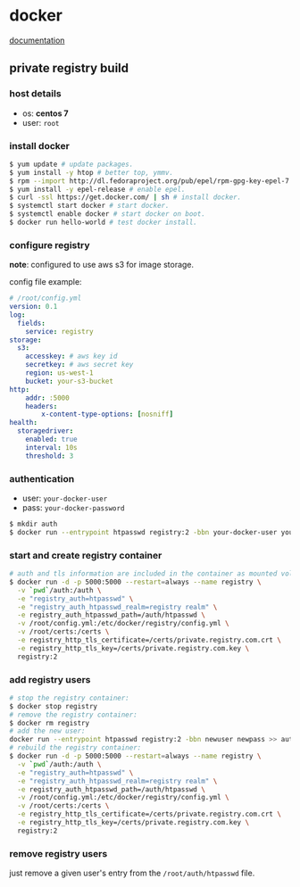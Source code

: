 docker
======

[documentation](https://docs.docker.com/)

## private registry build

### host details

* os: **centos 7**
* user: `root`

### install docker

```bash
$ yum update # update packages.
$ yum install -y htop # better top, ymmv.
$ rpm --import http://dl.fedoraproject.org/pub/epel/rpm-gpg-key-epel-7 # import epel gpg key.
$ yum install -y epel-release # enable epel.
$ curl -ssl https://get.docker.com/ | sh # install docker.
$ systemctl start docker # start docker.
$ systemctl enable docker # start docker on boot.
$ docker run hello-world # test docker install.
```

### configure registry

**note**: configured to use aws s3 for image storage.

config file example:

```yaml
# /root/config.yml
version: 0.1
log:
  fields:
    service: registry
storage:
  s3:
    accesskey: # aws key id
    secretkey: # aws secret key
    region: us-west-1
    bucket: your-s3-bucket
http:
    addr: :5000
    headers:
        x-content-type-options: [nosniff]
health:
  storagedriver:
    enabled: true
    interval: 10s
    threshold: 3
```

### authentication

* user: `your-docker-user`
* pass: `your-docker-password`

```bash
$ mkdir auth
$ docker run --entrypoint htpasswd registry:2 -bbn your-docker-user your-docker-password > auth/htpasswd
```

### start and create registry container

```bash
# auth and tls information are included in the container as mounted volumes.
$ docker run -d -p 5000:5000 --restart=always --name registry \
  -v `pwd`/auth:/auth \
  -e "registry_auth=htpasswd" \
  -e "registry_auth_htpasswd_realm=registry realm" \
  -e registry_auth_htpasswd_path=/auth/htpasswd \
  -v /root/config.yml:/etc/docker/registry/config.yml \
  -v /root/certs:/certs \
  -e registry_http_tls_certificate=/certs/private.registry.com.crt \
  -e registry_http_tls_key=/certs/private.registry.com.key \
  registry:2
```

### add registry users

```bash
# stop the registry container:
$ docker stop registry
# remove the registry container:
$ docker rm registry
# add the new user:
docker run --entrypoint htpasswd registry:2 -bbn newuser newpass >> auth/htpasswd
# rebuild the registry container:
$ docker run -d -p 5000:5000 --restart=always --name registry \
  -v `pwd`/auth:/auth \
  -e "registry_auth=htpasswd" \
  -e "registry_auth_htpasswd_realm=registry realm" \
  -e registry_auth_htpasswd_path=/auth/htpasswd \
  -v /root/config.yml:/etc/docker/registry/config.yml \
  -v /root/certs:/certs \
  -e registry_http_tls_certificate=/certs/private.registry.com.crt \
  -e registry_http_tls_key=/certs/private.registry.com.key \
  registry:2
```

### remove registry users

just remove a given user's entry from the `/root/auth/htpasswd` file.
